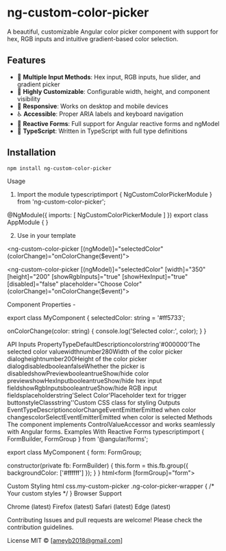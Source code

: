 # ng-custom-color-picker
A beautiful, customizable Angular color picker component with support for hex, RGB inputs and intuitive gradient-based color selection.

## Features

- 🎨 **Multiple Input Methods**: Hex input, RGB inputs, hue slider, and gradient picker
- 🔧 **Highly Customizable**: Configurable width, height, and component visibility
- 📱 **Responsive**: Works on desktop and mobile devices  
- ♿ **Accessible**: Proper ARIA labels and keyboard navigation
- 🔄 **Reactive Forms**: Full support for Angular reactive forms and ngModel
- 🎯 **TypeScript**: Written in TypeScript with full type definitions

## Installation

```bash
npm install ng-custom-color-picker
````
Usage
1. Import the module
typescriptimport { NgCustomColorPickerModule } from 'ng-custom-color-picker';

@NgModule({
  imports: [
    NgCustomColorPickerModule
  ]
})
export class AppModule { }

2. Use in your template
<!-- Basic usage -->
<ng-custom-color-picker 
  [(ngModel)]="selectedColor"
  (colorChange)="onColorChange($event)">
</ng-custom-color-picker>

<!-- Advanced usage -->
<ng-custom-color-picker
  [(ngModel)]="selectedColor"
  [width]="350"
  [height]="200"
  [showRgbInputs]="true"
  [showHexInput]="true"
  [disabled]="false"
  placeholder="Choose Color"
  (colorChange)="onColorChange($event)">
</ng-custom-color-picker>

Component Properties - 

export class MyComponent {
  selectedColor: string = '#ff5733';
  
  onColorChange(color: string) {
    console.log('Selected color:', color);
  }
}

API
Inputs
PropertyTypeDefaultDescriptioncolorstring'#000000'The selected color valuewidthnumber280Width of the color picker dialogheightnumber200Height of the color picker dialogdisabledbooleanfalseWhether the picker is disabledshowPreviewbooleantrueShow/hide color previewshowHexInputbooleantrueShow/hide hex input fieldshowRgbInputsbooleantrueShow/hide RGB input fieldsplaceholderstring'Select Color'Placeholder text for trigger buttonstyleClassstring''Custom CSS class for styling
Outputs
EventTypeDescriptioncolorChangeEventEmitter<string>Emitted when color changescolorSelectEventEmitter<string>Emitted when color is selected
Methods
The component implements ControlValueAccessor and works seamlessly with Angular forms.
Examples
With Reactive Forms
typescriptimport { FormBuilder, FormGroup } from '@angular/forms';

export class MyComponent {
  form: FormGroup;
  
  constructor(private fb: FormBuilder) {
    this.form = this.fb.group({
      backgroundColor: ['#ffffff']
    });
  }
}
html<form [formGroup]="form">
  <ng-custom-color-picker formControlName="backgroundColor">
  </ng-custom-color-picker>
</form>
Custom Styling
html<ng-custom-color-picker
  [(ngModel)]="color"
  styleClass="my-custom-picker">
</ng-custom-color-picker>
css.my-custom-picker .ng-color-picker-wrapper {
  /* Your custom styles */
}
Browser Support

Chrome (latest)
Firefox (latest)
Safari (latest)
Edge (latest)

Contributing
Issues and pull requests are welcome! Please check the contribution guidelines.

License
MIT © [ameyb2018@gmail.com]
